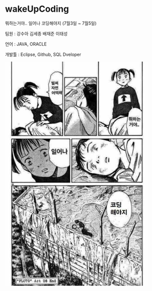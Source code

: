 # wakeUpCoding
뭐하는거야.. 일어나 코딩해야지 (7월3일 ~ 7월5일)

팀원 : 강수아 김세종 배재준 이태성
 
언어 : JAVA, ORACLE

개발툴 : Eclipse, Github, SQL Dveloper

![coding](./wakeUpCoding/coding.jpg)
